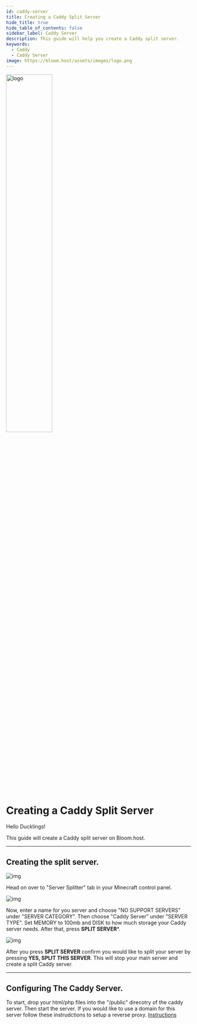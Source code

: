 ```yaml
---
id: caddy-server
title: Creating a Caddy Split Server
hide_title: true
hide_table_of_contents: false
sidebar_label: Caddy Server
description: This guide will help you create a Caddy split server.
keywords:
  - Caddy
  - Caddy Server
image: https://bloom.host/assets/images/logo.png
---
```


<div class="text--center">
<img src="https://bloom.host/logo-white.svg" alt="logo" height="50%" width="50%"/>
<h1>Creating a Caddy Split Server</h1>
</div>

Hello Ducklings!

This guide will create a Caddy split server on Bloom.host.

---

## Creating the split server.

<div class="text--center">
<img src={require('../../static/imgs/extras/caddy_server/1.PNG').default} alt="img"/></div>

Head on over to "Server Splitter" tab in your Minecraft control panel.

<div class="text--center">
<img src={require('../../static/imgs/extras/caddy_server/2.PNG').default} alt="img"/></div>

Now, enter a name for you server and choose "NO SUPPORT SERVERS" under "SERVER CATEGORY". Then choose "Caddy Server" under "SERVER TYPE". Set MEMORY to 100mb and DISK to how much storage your Caddy server needs. After that, press **SPLIT SERVER***.

<div class="text--center">
<img src={require('../../static/imgs/extras/caddy_server/3.PNG').default} alt="img"/></div>

After you press **SPLIT SERVER** confirm you would like to split your server by pressing **YES, SPLIT THIS SERVER**. This will stop your main server and create a split Caddy server.

---

## Configuring The Caddy Server.

To start, drop your html/php files into the "/public" direcotry of the caddy server. Then start the server.
If you would like to use a domain for this server follow these instrudctions to setup a reverse proxy. [Instructions](https://docs.bloom.host/ports-and-proxies/)
